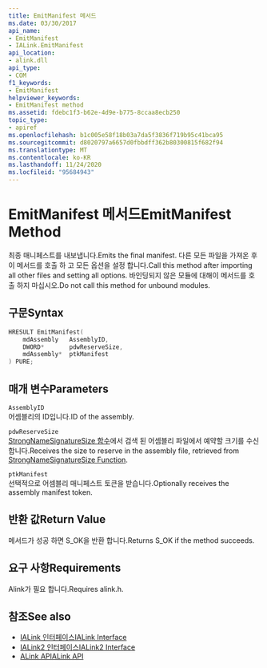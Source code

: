 ```yaml
---
title: EmitManifest 메서드
ms.date: 03/30/2017
api_name:
- EmitManifest
- IALink.EmitManifest
api_location:
- alink.dll
api_type:
- COM
f1_keywords:
- EmitManifest
helpviewer_keywords:
- EmitManifest method
ms.assetid: fdebc1f3-b62e-4d9e-b775-8ccaa8ecb250
topic_type:
- apiref
ms.openlocfilehash: b1c005e58f18b03a7da5f3836f719b95c41bca95
ms.sourcegitcommit: d8020797a6657d0fbbdff362b80300815f682f94
ms.translationtype: MT
ms.contentlocale: ko-KR
ms.lasthandoff: 11/24/2020
ms.locfileid: "95684943"
---
```

# <a name="emitmanifest-method"></a><span data-ttu-id="6a564-102">EmitManifest 메서드</span><span class="sxs-lookup"><span data-stu-id="6a564-102">EmitManifest Method</span></span>

<span data-ttu-id="6a564-103">최종 매니페스트를 내보냅니다.</span><span class="sxs-lookup"><span data-stu-id="6a564-103">Emits the final manifest.</span></span> <span data-ttu-id="6a564-104">다른 모든 파일을 가져온 후이 메서드를 호출 하 고 모든 옵션을 설정 합니다.</span><span class="sxs-lookup"><span data-stu-id="6a564-104">Call this method after importing all other files and setting all options.</span></span> <span data-ttu-id="6a564-105">바인딩되지 않은 모듈에 대해이 메서드를 호출 하지 마십시오.</span><span class="sxs-lookup"><span data-stu-id="6a564-105">Do not call this method for unbound modules.</span></span>  
  
## <a name="syntax"></a><span data-ttu-id="6a564-106">구문</span><span class="sxs-lookup"><span data-stu-id="6a564-106">Syntax</span></span>  
  
```cpp  
HRESULT EmitManifest(  
    mdAssembly   AssemblyID,  
    DWORD*       pdwReserveSize,  
    mdAssembly*  ptkManifest  
) PURE;  
```  
  
## <a name="parameters"></a><span data-ttu-id="6a564-107">매개 변수</span><span class="sxs-lookup"><span data-stu-id="6a564-107">Parameters</span></span>  

 `AssemblyID`  
 <span data-ttu-id="6a564-108">어셈블리의 ID입니다.</span><span class="sxs-lookup"><span data-stu-id="6a564-108">ID of the assembly.</span></span>  
  
 `pdwReserveSize`  
 <span data-ttu-id="6a564-109">[StrongNameSignatureSize 함수](../strong-naming/strongnamesignaturesize-function.md)에서 검색 된 어셈블리 파일에서 예약할 크기를 수신 합니다.</span><span class="sxs-lookup"><span data-stu-id="6a564-109">Receives the size to reserve in the assembly file, retrieved from [StrongNameSignatureSize Function](../strong-naming/strongnamesignaturesize-function.md).</span></span>  
  
 `ptkManifest`  
 <span data-ttu-id="6a564-110">선택적으로 어셈블리 매니페스트 토큰을 받습니다.</span><span class="sxs-lookup"><span data-stu-id="6a564-110">Optionally receives the assembly manifest token.</span></span>  
  
## <a name="return-value"></a><span data-ttu-id="6a564-111">반환 값</span><span class="sxs-lookup"><span data-stu-id="6a564-111">Return Value</span></span>  

 <span data-ttu-id="6a564-112">메서드가 성공 하면 S_OK을 반환 합니다.</span><span class="sxs-lookup"><span data-stu-id="6a564-112">Returns S_OK if the method succeeds.</span></span>  
  
## <a name="requirements"></a><span data-ttu-id="6a564-113">요구 사항</span><span class="sxs-lookup"><span data-stu-id="6a564-113">Requirements</span></span>  

 <span data-ttu-id="6a564-114">Alink가 필요 합니다.</span><span class="sxs-lookup"><span data-stu-id="6a564-114">Requires alink.h.</span></span>  
  
## <a name="see-also"></a><span data-ttu-id="6a564-115">참조</span><span class="sxs-lookup"><span data-stu-id="6a564-115">See also</span></span>

- [<span data-ttu-id="6a564-116">IALink 인터페이스</span><span class="sxs-lookup"><span data-stu-id="6a564-116">IALink Interface</span></span>](ialink-interface.md)
- [<span data-ttu-id="6a564-117">IALink2 인터페이스</span><span class="sxs-lookup"><span data-stu-id="6a564-117">IALink2 Interface</span></span>](ialink2-interface.md)
- [<span data-ttu-id="6a564-118">ALink API</span><span class="sxs-lookup"><span data-stu-id="6a564-118">ALink API</span></span>](index.md)
